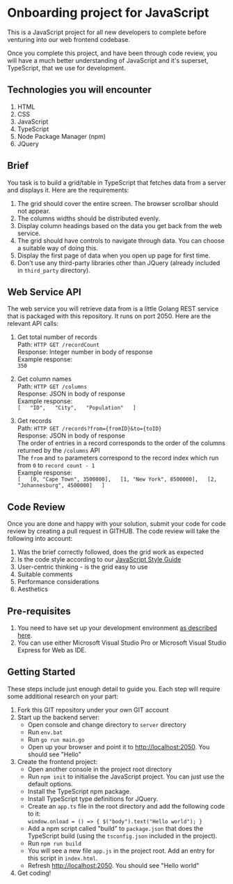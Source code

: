 # Onboarding project for JavaScript  

This is a JavaScript project for all new developers to complete before venturing into our web frontend codebase.  

Once you complete this project, and have been through code review, you will have a much better understanding of JavaScript
and it's superset, TypeScript, that we use for development.  

## Technologies you will encounter  

1. HTML  
1. CSS  
1. JavaScript  
1. TypeScript  
1. Node Package Manager (npm)
1. JQuery  

## Brief  

You task is to build a grid/table in TypeScript that fetches data from a server and displays it. Here are the requirements:  

1. The grid should cover the entire screen. The browser scrollbar should not appear.  
1. The columns widths should be distributed evenly.  
1. Display column headings based on the data you get back from the web service.  
1. The grid should have controls to navigate through data. You can choose a suitable way of doing this.  
1. Display the first page of data when you open up page for first time.  
1. Don't use any third-party libraries other than JQuery (already included in `third_party` directory).  

## Web Service API  

The web service you will retrieve data from is a little Golang REST service that is packaged with this repository. It runs on port 2050. 
Here are the relevant API calls:

1. Get total number of records  
	Path: `HTTP GET /recordCount`  
	Response: Integer number in body of response  
	Example response:  
		`350`

1. Get column names  
	Path: `HTTP GET /columns`  
	Response: JSON in body of response  
	Example response:  
		`[  
			"ID",  
			"City",  
			"Population"  
		]`  

1. Get records  
	Path: `HTTP GET /records?from={fromID}&to={toID}`   
	Response: JSON in body of response  
	The order of entries in a record corresponds to the order of the columns returned by the `/columns` API  
	The `from` and `to` parameters correspond to the record index which run from `0` to `record count - 1`  
	Example response:  
		`[  
				[0, "Cape Town", 3500000],  
				[1, "New York", 8500000],  
				[2, "Johannesburg", 4500000]  
		]`  

## Code Review  

Once you are done and happy with your solution, submit your code for code review by creating a pull request in GITHUB. The code review will take the following into account:  

1. Was the brief correctly followed, does the grid work as expected  
1. Is the code style according to our [JavaScript Style Guide](https://imqssoftware.atlassian.net/wiki/display/AR/Javascript+Style+Guide)  
1. User-centric thinking - is the grid easy to use  
1. Suitable comments  
1. Performance considerations   
1. Aesthetics  

## Pre-requisites  

1. You need to have set up your development environment [as described here](https://imqssoftware.atlassian.net/wiki/display/AR/Dev+Environment).  
1. You can use either Microsoft Visual Studio Pro or Microsoft Visual Studio Express for Web as IDE.  

## Getting Started  
These steps include just enough detail to guide you. Each step will require some additional research on your part:
1. Fork this GIT repository under your own GIT account  
1. Start up the backend server:
    - Open console and change directory to `server` directory  
    - Run `env.bat`  
    - Run `go run main.go`  
    - Open up your browser and point it to [http://localhost:2050](http://localhost:2050). You should see "Hello"  
1. Create the frontend project:  
    - Open another console in the project root directory  
    - Run `npm init` to initialise the JavaScript project. You can just use the default options.  
    - Install the TypeScript npm package.  
    - Install TypeScript type definitions for JQuery.  
    - Create an `app.ts` file in the root directory and add the following code to it:  
        `window.onload = () => { $("body").text("Hello world"); }`  
    - Add a npm script called "build" to `package.json` that does the TypeScript build (using the `tsconfig.json` included in the project).  
    - Run `npm run build`  
    - You will see a new file `app.js` in the project root. Add an entry for this script in `index.html`.  
    - Refresh [http://localhost:2050](http://localhost:2050). You should see "Hello world"  
1. Get coding!  
